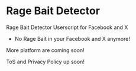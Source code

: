 # Rage Bait Detector
Rage Bait Detector Userscript for Facebook and X
- No Rage Bait in your Facebook and X anymore!

More platform are coming soon!

ToS and Privacy Policy up soon!

